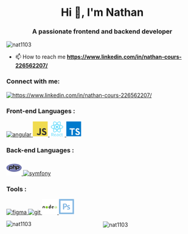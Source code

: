 <h1 align="center">Hi 👋, I'm Nathan</h1>
<h3 align="center">A passionate frontend and backend developer</h3>

<p align="left"> <img src="https://komarev.com/ghpvc/?username=nat1103&label=Profile%20views&color=0e75b6&style=flat" alt="nat1103" /> </p>

- 📫 How to reach me **https://www.linkedin.com/in/nathan-cours-226562207/**

<h3 align="left">Connect with me:</h3>
<p align="left">
<a href="https://linkedin.com/in/https://www.linkedin.com/in/nathan-cours-226562207/" target="blank"><img align="center" src="https://raw.githubusercontent.com/rahuldkjain/github-profile-readme-generator/master/src/images/icons/Social/linked-in-alt.svg" alt="https://www.linkedin.com/in/nathan-cours-226562207/" height="30" width="40" /></a>
</p>

<h3 align="left">Front-end Languages :</h3>
<p align="left"><a href="https://angular.io" target="_blank" rel="noreferrer"> <img src="https://angular.io/assets/images/logos/angular/angular.svg" alt="angular" width="40" height="40"/></a><a href="https://developer.mozilla.org/en-US/docs/Web/JavaScript" target="_blank" rel="noreferrer"> <img src="https://raw.githubusercontent.com/devicons/devicon/master/icons/javascript/javascript-original.svg" alt="javascript" width="40" height="40"/> </a>    <a href="https://reactjs.org/" target="_blank" rel="noreferrer"> <img src="https://raw.githubusercontent.com/devicons/devicon/master/icons/react/react-original-wordmark.svg" alt="react" width="40" height="40"/> </a> <a href="https://www.typescriptlang.org/" target="_blank" rel="noreferrer"> <img src="https://raw.githubusercontent.com/devicons/devicon/master/icons/typescript/typescript-original.svg" alt="typescript" width="40" height="40"/> </a> </p>

<h3 align="left">Back-end Languages :</h3>
<p align="left"><a href="https://www.php.net" target="_blank" rel="noreferrer"> <img src="https://raw.githubusercontent.com/devicons/devicon/master/icons/php/php-original.svg" alt="php" width="40" height="40"/> </a> <a href="https://symfony.com" target="_blank" rel="noreferrer"> <img src="https://symfony.com/logos/symfony_black_03.svg" alt="symfony" width="40" height="40"/> </a></p>

<h3 align="left">Tools :</h3>
<p align="left"> <a href="https://www.figma.com/" target="_blank" rel="noreferrer"> <img src="https://www.vectorlogo.zone/logos/figma/figma-icon.svg" alt="figma" width="40" height="40"/> </a> <a href="https://git-scm.com/" target="_blank" rel="noreferrer"> <img src="https://www.vectorlogo.zone/logos/git-scm/git-scm-icon.svg" alt="git" width="40" height="40"/> </a><a href="https://nodejs.org" target="_blank" rel="noreferrer"> <img src="https://raw.githubusercontent.com/devicons/devicon/master/icons/nodejs/nodejs-original-wordmark.svg" alt="nodejs" width="40" height="40"/> </a> <a href="https://www.photoshop.com/en" target="_blank" rel="noreferrer"> <img src="https://raw.githubusercontent.com/devicons/devicon/master/icons/photoshop/photoshop-line.svg" alt="photoshop" width="40" height="40"/> </a></p>


<p align="center">&nbsp;<img align="center" src="https://github-readme-stats.vercel.app/api?username=nat1103&show_icons=true&theme=dracula&title_color=ff0000&locale=en" alt="nat1103" />
<img align="left" src="https://github-readme-stats.vercel.app/api/top-langs?username=nat1103&show_icons=true&locale=en&layout=compact" alt="nat1103" /></p>

